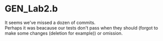 # GEN_Lab2.b

It seems we've missed a dozen of commits.
<br>
Perhaps it was beacause our tests don't pass when they should (forgot to make some changes (deletion for example)) or omission.

